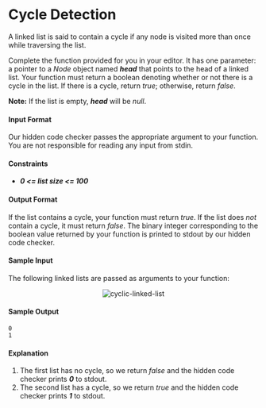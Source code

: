 # Cycle Detection

A linked list is said to contain a cycle if any node is visited more than once while traversing the list.

Complete the function provided for you in your editor. It has one parameter: a pointer to a *Node* object named __*head*__ that points to the head of a linked list. Your function must return a boolean denoting whether or not there is a cycle in the list. If there is a cycle, return *true*; otherwise, return *false*.

__Note:__ If the list is empty, __*head*__ will be *null*.

#### Input Format
Our hidden code checker passes the appropriate argument to your function. You are not responsible for reading any input from stdin.

#### Constraints
* __*0 <= list size <= 100*__

#### Output Format
If the list contains a cycle, your function must return *true*. If the list does *not* contain a cycle, it must return *false*. The binary integer corresponding to the boolean value returned by your function is printed to stdout by our hidden code checker.

#### Sample Input
The following linked lists are passed as arguments to your function:

<p align="center">
    <img src="" alt="cyclic-linked-list">
</p>

#### Sample Output
```
0
1
```

#### Explanation
1. The first list has no cycle, so we return *false* and the hidden code checker prints __*0*__ to stdout.
2. The second list has a cycle, so we return *true* and the hidden code checker prints __*1*__ to stdout.
